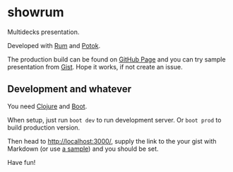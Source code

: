 # showrum

Multidecks presentation.

Developed with [Rum](https://github.com/tonsky/rum) and [Potok](https://github.com/funcool/potok).

The production build can be found on [GitHub Page](https://pepe.github.io/showrum/) and you can try sample presentation from [Gist](https://gist.githubusercontent.com/pepe/6e7bccf290551c6f540c0eae6d2ca3ab/raw/3d16c5e19834a3e19fc0439f1eeb3739cda55677/decks.md). Hope it works, if not create an issue.

## Development and whatever

You need [Clojure](http://clojure.org) and [Boot](http://boot-clj.com).

When setup, just run `boot dev` to run development server. Or `boot prod` to build production version.

Then head to [http://localhost:3000/](http://localhost:3000/), supply the link to the your gist with Markdown (or use [a sample](https://gist.githubusercontent.com/pepe/6e7bccf290551c6f540c0eae6d2ca3ab/raw/e72c2ebcc78c4b8caa8dab98fc3e5025d526cdd7/decks.md)) and you should be set.

Have fun!
  
